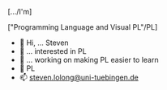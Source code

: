 [.../I'm]

["Programming Language and Visual PL"/PL]

- 👋 Hi, ... Steven
- 👀 ... interested in PL
- 🌱 ... working on making PL easier to learn
- 💞️ PL
- 📫 steven.lolong@uni-tuebingen.de

<!---
steven-lolong/steven-lolong is a ✨ special ✨ repository because its `README.md` (this file) appears on your GitHub profile.
You can click the Preview link to take a look at your changes.
--->
